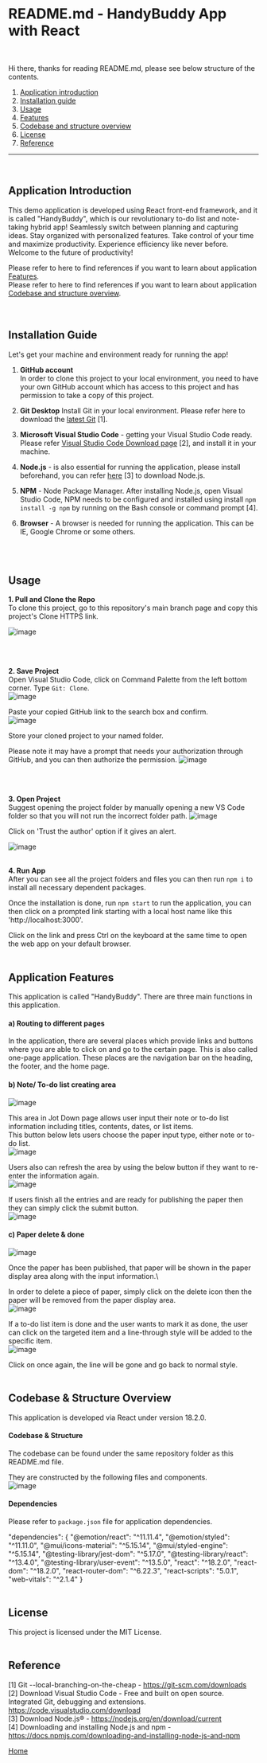 # README.md - HandyBuddy App with React
<br />

Hi there, thanks for reading README.md, please see below structure of the contents. <a name="home"></a>

1. [Application introduction](#ch1)
2. [Installation guide](#ch2)
3. [Usage](#ch3)  
4. [Features](#ch4)
5. [Codebase and structure overview](#ch5)
6. [License](#ch6)
7. [Reference](#ref)

***
<br />

 
  
## <a name="ch1">Application Introduction</a>

<p>This demo application is developed using React front-end framework, and it is called "HandyBuddy", which is our revolutionary to-do list and note-taking hybrid app! Seamlessly switch between planning and capturing ideas. Stay organized with personalized features. Take control of your time and maximize productivity. Experience efficiency like never before. Welcome to the future of productivity!</p>

Please refer to here to find references if you want to learn about application [Features](#ch4).\
Please refer to here to find references if you want to learn about application [Codebase and structure overview](#ch5).\
\
<br />
## <a name="ch2">Installation Guide</a>

Let's get your machine and environment ready for running the app!

 1. **GitHub account**\
In order to clone this project to your local environment, you need to have your own GitHub account which has access to this project and has permission to take a copy of this project.


 2. **Git Desktop**
Install Git in your local environment. Please refer here to download the [latest Git](https://git-scm.com/downloads) [1].


 3. **Microsoft Visual Studio Code** - getting your Visual Studio Code ready. Please refer [Visual Studio Code Download page](https://code.visualstudio.com/download) [2], and install it in your machine.


 4. **Node.js** - is also essential for running the application, please install beforehand, you can refer [here](https://nodejs.org/en/download/current) [3] to download Node.js.


 5. **NPM** - Node Package Manager. After installing Node.js, open Visual Studio Code, NPM needs to be configured and installed using install `npm install -g npm` by running on the Bash console or command prompt [4].

 6. **Browser** - A browser is needed for running the application. This can be IE, Google Chrome or some others.

\
<br />
## <a name="ch3">Usage</a>

**1. Pull and Clone the Repo**
\
To clone this project, go to this repository's main branch page and copy this project's Clone HTTPS link.

![image](https://github.com/KhilliamsChise/ReactAPP-HandyBuddy/assets/114396691/aed5a989-7782-4f92-8ead-1090fd0cfd39)

\
<br />

**2. Save Project**
\
Open Visual Studio Code, click on Command Palette from the left bottom corner. Type `Git: Clone`.\
![image](https://github.com/UOA-CS732-SE750-Students-2024/cs732-assignment-KhilliamsChise/assets/114396691/1a90a095-7103-46bc-a33b-8fd06bf36256)

Paste your copied GitHub link to the search box and confirm.\
![image](https://github.com/UOA-CS732-SE750-Students-2024/cs732-assignment-KhilliamsChise/assets/114396691/4c61f104-3f9e-4634-8f0b-c78141a76e07)

Store your cloned project to your named folder.

Please note it may have a prompt that needs your authorization through GitHub, and you can then authorize the permission.
![image](https://github.com/UOA-CS732-SE750-Students-2024/cs732-assignment-KhilliamsChise/assets/114396691/a691bd29-ac96-4865-ac76-eadfc1691c24)

\
<br />

**3. Open Project**
\
Suggest opening the project folder by manually opening a new VS Code folder so that you will not run the incorrect folder path.
![image](https://github.com/UOA-CS732-SE750-Students-2024/cs732-assignment-KhilliamsChise/assets/114396691/eb6c5dfd-d093-474d-b19e-9cb31d81ea9a)


Click on 'Trust the author' option if it gives an alert.

![image](https://github.com/UOA-CS732-SE750-Students-2024/cs732-assignment-KhilliamsChise/assets/114396691/9e4457a4-7edc-46a4-97e7-eb056acd5b4e)
\
<br />

**4. Run App**
\
After you can see all the project folders and files you can then run `npm i` to install all necessary dependent packages.

Once the installation is done, run `npm start` to run the application, you can then click on a prompted link starting with a local host name like this 'http://localhost:3000'.

Click on the link and press Ctrl on the keyboard at the same time to open the web app on your default browser. 
\
<br />
## <a name="ch4">Application Features</a>
<p>This application is called "HandyBuddy". There are three main functions in this application. </p>

#### a) Routing to different pages
In the application, there are several places which provide links and buttons where you are able to click on and go to the certain page. This is also called one-page application.
These places are the navigation bar on the heading, the footer, and the home page.

#### b) Note/ To-do list creating area

![image](https://github.com/KhilliamsChise/ReactAPP-HandyBuddy/assets/114396691/abae5050-fc9d-4b7c-9ce6-316eb3b926f2)

This area in Jot Down page allows user input their note or to-do list information including titles, contents, dates, or list items.\
This button below lets users choose the paper input type, either note or to-do list.\
![image](https://github.com/KhilliamsChise/ReactAPP-HandyBuddy/assets/114396691/eb00ae8a-a12d-4bb9-8660-de9c856adb36)


Users also can refresh the area by using the below button if they want to re-enter the information again.\
![image](https://github.com/KhilliamsChise/ReactAPP-HandyBuddy/assets/114396691/14cec757-5de7-41db-9f48-dd5ff10efe34)


If users finish all the entries and are ready for publishing the paper then they can simply click the submit button.\
![image](https://github.com/KhilliamsChise/ReactAPP-HandyBuddy/assets/114396691/fb7cd7c3-90ca-4beb-8cec-107f81a96cfb)



#### c) Paper delete & done
![image](https://github.com/KhilliamsChise/ReactAPP-HandyBuddy/assets/114396691/c1bca0b4-0107-45b2-94f2-ed808316dd45)


Once the paper has been published, that paper will be shown in the paper display area along with the input information.\

In order to delete a piece of paper, simply click on the delete icon then the paper will be removed from the paper display area.<br />
![image](https://github.com/KhilliamsChise/ReactAPP-HandyBuddy/assets/114396691/3d6ba40b-45ba-459c-9f89-77622e38c7e0)


If a to-do list item is done and the user wants to mark it as done, the user can click on the targeted item and a line-through style will be added to the specific item.\
![image](https://github.com/KhilliamsChise/ReactAPP-HandyBuddy/assets/114396691/50f89cb6-0f5b-4e9e-92a3-771867ae3d80)

Click on once again, the line will be gone and go back to normal style.
\
<br />
## <a name="ch5">Codebase & Structure Overview</a>
This application is developed via React under version 18.2.0.
#### Codebase & Structure
The codebase can be found under the same repository folder as this README.md file.

They are constructed by the following files and components.\
![image](https://github.com/KhilliamsChise/ReactAPP-HandyBuddy/assets/114396691/38c548ac-c3c3-44d5-866b-b05eb020dac7)


#### Dependencies
Please refer to `package.json` file for application dependencies.

  "dependencies": {
    "@emotion/react": "^11.11.4",
    "@emotion/styled": "^11.11.0",
    "@mui/icons-material": "^5.15.14",
    "@mui/styled-engine": "^5.15.14",
    "@testing-library/jest-dom": "^5.17.0",
    "@testing-library/react": "^13.4.0",
    "@testing-library/user-event": "^13.5.0",
    "react": "^18.2.0",
    "react-dom": "^18.2.0",
    "react-router-dom": "^6.22.3",
    "react-scripts": "5.0.1",
    "web-vitals": "^2.1.4"
  }
\
<br />

## <a name="ch6">License</a>
This project is licensed under the MIT License.
\
<br />
## <a name="ref">Reference</a>

[1] Git --local-branching-on-the-cheap - https://git-scm.com/downloads \
[2] Download Visual Studio Code - Free and built on open source. Integrated Git, debugging and extensions. https://code.visualstudio.com/download  \
[3] Download Node.js® - https://nodejs.org/en/download/current   \
[4] Downloading and installing Node.js and npm - https://docs.npmjs.com/downloading-and-installing-node-js-and-npm  


[Home](#home)
